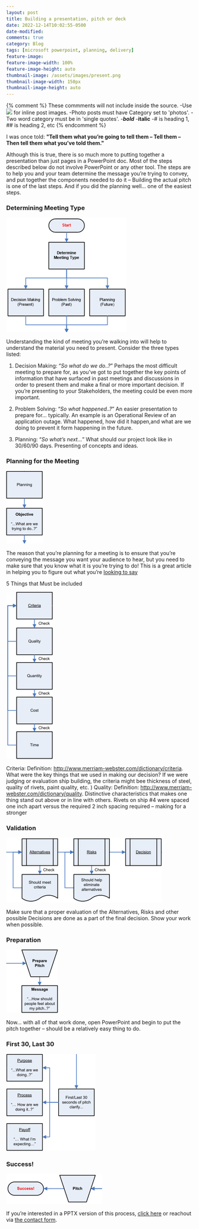 ```yaml
---
layout: post
title: Building a presentation, pitch or deck
date: 2022-12-14T10:02:55-0500
date-modified:  
comments: true
category: Blog
tags: [microsoft powerpoint, planning, delivery]
feature-image:
feature-image-width: 100%
feature-image-height: auto
thumbnail-image: /assets/images/present.png
thumbnail-image-width: 150px
thumbnail-image-height: auto
---
```


{% comment %} 
These commments will not include inside the source.
-Use <img src="/..." class="postimage"> for inline post images.
-Photo posts must have Category set to 'photos'.
-Two word category must be in 'single quotes'.
-***bold***
-**italic**
-# is heading 1, ## is heading 2, etc
{% endcomment %}

I was once told:  **"Tell them what you’re going to tell them – Tell them – Then tell them what you’ve told them."**

Although this is true, there is so much more to putting together a presentation than just pages in a PowerPoint doc.  Most of the steps described below do not involve PowerPoint or any other tool.  The steps are to help you and your team determine the message you’re trying to convey, and put together the components needed to do it – Building the actual pitch is one of the last steps.  And if you did the planning well… one of the easiest steps.

### **Determining Meeting Type**

<img src="/assets/images/DetermineMeetingType1.jpg" class="postimage" alt="DetermineMeetingType">

Understanding the kind of meeting you’re walking into will help to understand the material you need to present.  Consider the three types listed:

1. Decision Making:  “*So what do we do..?*”  Perhaps the most difficult meeting to prepare for, as you’ve got to put together the key points of information that have surfaced in past meetings and discussions in order to present them and make a final or more important decision.  If you’re presenting to your Stakeholders, the meeting could be even more important.

2. Problem Solving: “*So what happened..?*”  An easier presentation to prepare for… typically.  An example is an Operational Review of an application outage.  What happened, how did it happen,and what are we doing to prevent it form happening in the future.

3. Planning: “*So what’s next…*” What should our project look like in 30/60/90 days.  Presenting of concepts and ideas.

### **Planning for the Meeting**

<img src="/assets/images/planning.jpg" class="postimage" alt="Planning">

The reason that you’re planning for a meeting is to ensure that you’re conveying the message you want your audience to hear, but you need to make sure that you know what it is you’re trying to do!  This is a great article in helping you to figure out what you’re [looking to say](http://solveforinteresting.com/two-tricks-for-a-great-presentation)

5 Things that Must be included

<img src="/assets/images/5-things.jpg" class="postimage" alt="5 Things">

Criteria:  Definition: http://www.merriam-webster.com/dictionary/criteria.  What were the key things that we used in making our decision?  If we were judging or evaluation ship building, the criteria might bee thickness of steel, quality of rivets, paint quality, etc.
)
Quality: Definition: http://www.merriam-webster.com/dictionary/quality.  Distinctive characteristics that makes one thing stand out above or in line with others.  Rivets on ship #4 were spaced one inch apart versus the required 2 inch spacing required – making for a stronger

### **Validation**

<img src="/assets/images/validation.jpg" class="postimage" alt="validation">

Make sure that a proper evaluation of the Alternatives, Risks and other possible Decisions are done as a part of the final decision.  Show your work when possible.

### **Preparation**

<img src="/assets/images/Preparation.jpg" class="postimage" alt="Preparation">

Now… with all of that work done, open PowerPoint and begin to put the pitch together – should be a relatively easy thing to do.

### **First 30, Last 30**

<img src="/assets/images/First30last30.jpg" class="postimage" alt="First30last30">

### **Success!**

<img src="/assets/images/success.jpg" class="postimage" alt="Success">

If you’re interested in a PPTX version of this process, <a href="/assets/files/PresentationPlanningProcess.pptx">click here</a> or reachout via <a href="/contact">the contact form</a>.

 
